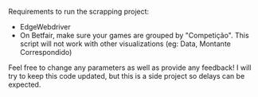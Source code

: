 Requirements to run the scrapping project:
- EdgeWebdriver
- On Betfair, make sure your games are grouped by "Competição". This script will not work with other visualizations (eg: Data, Montante Correspondido)

Feel free to change any parameters as well as provide any feedback! I will try to keep this code updated, but this is a side project so delays can be expected.

